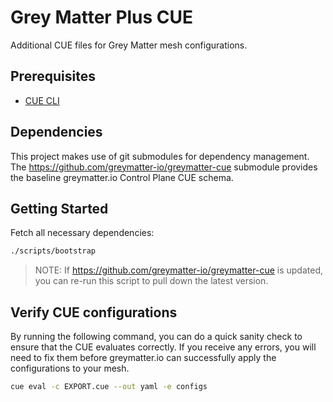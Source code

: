 # Grey Matter Plus CUE

Additional CUE files for Grey Matter mesh configurations.

## Prerequisites

- [CUE CLI](https://cuelang.org/docs/install/)

## Dependencies

This project makes use of git submodules for dependency management. The
<https://github.com/greymatter-io/greymatter-cue> submodule provides the
baseline greymatter.io Control Plane CUE schema.

## Getting Started

Fetch all necessary dependencies:

```sh
./scripts/bootstrap
```

> NOTE: If <https://github.com/greymatter-io/greymatter-cue> is updated, you
> can re-run this script to pull down the latest version.

## Verify CUE configurations

By running the following command, you can do a quick sanity check to
ensure that the CUE evaluates correctly. If you receive any errors, you
will need to fix them before greymatter.io can successfully apply the 
configurations to your mesh.

```sh
cue eval -c EXPORT.cue --out yaml -e configs
```
